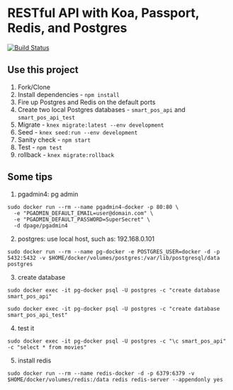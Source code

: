 # RESTful API with Koa, Passport, Redis, and Postgres

[![Build Status](https://travis-ci.org/jeneser/smart-pos-api.svg?branch=master)](https://travis-ci.org/jeneser/smart-pos-api)

## Use this project

1. Fork/Clone
1. Install dependencies - `npm install`
1. Fire up Postgres and Redis on the default ports
1. Create two local Postgres databases - `smart_pos_api` and `smart_pos_api_test`
1. Migrate - `knex migrate:latest --env development`
1. Seed - `knex seed:run --env development`
1. Sanity check - `npm start`
1. Test - `npm test`
1. rollback - `knex migrate:rollback`

## Some tips

1. pgadmin4: pg admin

```
sudo docker run --rm --name pgadmin4-docker -p 80:80 \
  -e "PGADMIN_DEFAULT_EMAIL=user@domain.com" \
  -e "PGADMIN_DEFAULT_PASSWORD=SuperSecret" \
  -d dpage/pgadmin4
```

2. postgres: use local host, such as: 192.168.0.101

```
sudo docker run --rm --name pg-docker -e POSTGRES_USER=docker -d -p 5432:5432 -v $HOME/docker/volumes/postgres:/var/lib/postgresql/data  postgres
```

3. create database
```
sudo docker exec -it pg-docker psql -U postgres -c "create database smart_pos_api"

sudo docker exec -it pg-docker psql -U postgres -c "create database smart_pos_api_test"
```

4. test it

```
sudo docker exec -it pg-docker psql -U postgres -c "\c smart_pos_api" -c "select * from movies"
```

5. install redis

```
sudo docker run --rm --name redis-docker -d -p 6379:6379 -v $HOME/docker/volumes/redis:/data redis redis-server --appendonly yes
```
